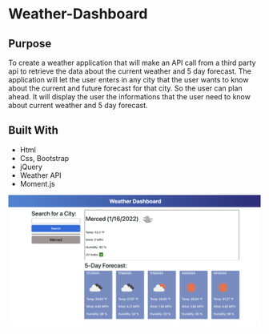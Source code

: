 # Weather-Dashboard

## Purpose
To create a weather application that will make an API call from a third party api to retrieve the data about the current weather and 5 day forecast. The application will let the user enters in any city that the user wants to know about the current and future forecast for that city. So the user can plan ahead. It will display the user the informations that the user need to know about current weather and 5 day forecast.

## Built With
- Html
- Css, Bootstrap
- jQuery
- Weather API
- Moment.js

![screenshot](./assets/weather-photo.png)